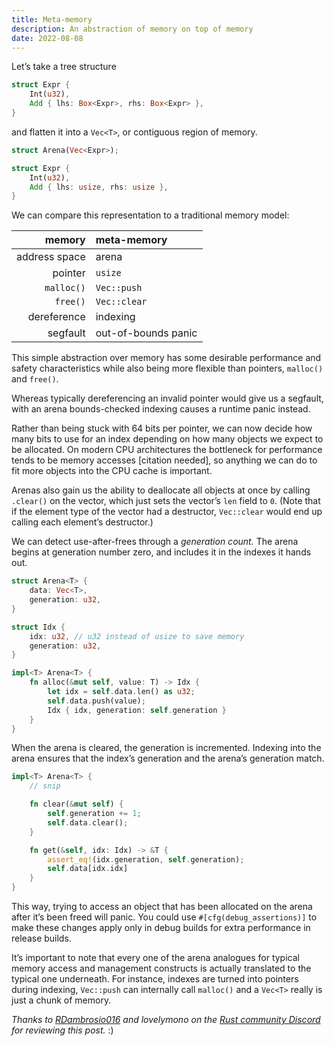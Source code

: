 ```yaml
---
title: Meta-memory
description: An abstraction of memory on top of memory
date: 2022-08-08
---
```


Let’s take a tree structure

```rust
struct Expr {
	Int(u32),
	Add { lhs: Box<Expr>, rhs: Box<Expr> },
}
```

and flatten it into a `Vec<T>`, or contiguous region of memory.

```rust
struct Arena(Vec<Expr>);

struct Expr {
	Int(u32),
	Add { lhs: usize, rhs: usize },
}
```

We can compare this representation to a traditional memory model:

|        memory | meta-memory         |
| ------------: | :------------------ |
| address space | arena               |
|       pointer | `usize`             |
|    `malloc()` | `Vec::push`         |
|      `free()` | `Vec::clear`        |
|   dereference | indexing            |
|      segfault | out-of-bounds panic |

This simple abstraction over memory has
some desirable performance and safety characteristics
while also being more flexible than pointers, `malloc()` and `free()`.

Whereas typically dereferencing an invalid pointer would give us a segfault,
with an arena bounds-checked indexing causes a runtime panic instead.

Rather than being stuck with 64 bits per pointer,
we can now decide how many bits to use for an index
depending on how many objects we expect to be allocated.
On modern CPU architectures the bottleneck for performance
tends to be memory accesses [citation needed],
so anything we can do to fit more objects into the CPU cache is important.

Arenas also gain us the ability to deallocate all objects at once
by calling `.clear()` on the vector,
which just sets the vector’s `len` field to `0`.
(Note that if the element type of the vector had a destructor,
`Vec::clear` would end up calling each element’s destructor.)

We can detect use-after-frees through a _generation count._
The arena begins at generation number zero,
and includes it in the indexes it hands out.

```rust
struct Arena<T> {
	data: Vec<T>,
	generation: u32,
}

struct Idx {
	idx: u32, // u32 instead of usize to save memory
	generation: u32,
}

impl<T> Arena<T> {
	fn alloc(&mut self, value: T) -> Idx {
		let idx = self.data.len() as u32;
		self.data.push(value);
		Idx { idx, generation: self.generation }
	}
}
```

When the arena is cleared, the generation is incremented.
Indexing into the arena ensures that the index’s generation
and the arena’s generation match.

```rust
impl<T> Arena<T> {
	// snip

	fn clear(&mut self) {
		self.generation += 1;
		self.data.clear();
	}

	fn get(&self, idx: Idx) -> &T {
		assert_eq!(idx.generation, self.generation);
		self.data[idx.idx]
	}
}
```

This way, trying to access an object that has been allocated on the arena
after it’s been freed will panic.
You could use `#[cfg(debug_assertions)]` to make these changes
apply only in debug builds for extra performance in release builds.

It’s important to note that every one of the arena analogues
for typical memory access and management constructs
is actually translated to the typical one underneath.
For instance, indexes are turned into pointers during indexing,
`Vec::push` can internally call `malloc()`
and a `Vec<T>` really is just a chunk of memory.

_Thanks to [RDambrosio016](https://github.com/RDambrosio016) and lovelymono on the [Rust community Discord](https://discord.gg/rust-lang-community) for reviewing this post._ :)
